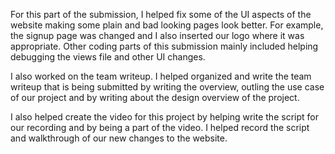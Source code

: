 For this part of the submission, I helped fix some of the UI aspects of the website making some plain and bad looking pages look better. For example, the signup page was changed and I also inserted our logo where it was appropriate. Other coding parts of this submission mainly included helping debugging the views file and other UI changes.

I also worked on the team writeup. I helped organized and write the team writeup that is being submitted by writing the overview, outling the use case of our project and by writing about the design overview of the project.

I also helped create the video for this project by helping write the script for our recording and by being a part of the video. I helped record the script and walkthrough of our new changes to the website.